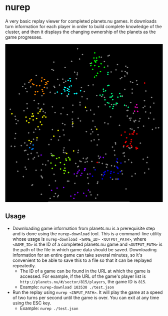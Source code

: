 nurep
=====

A very basic replay viewer for completed planets.nu games. It downloads turn information for each player in order to build complete knowledge of the cluster, and then it displays the changing ownership of the planets as the game progresses.

![Screenshot of nurep](screenshots/nurep.png)

## Usage

* Downloading game information from planets.nu is a prerequisite step and is done using the `nurep-download` tool. This is a command-line utility whose usage is `nurep-download <GAME_ID> <OUTPUT_PATH>`, where `<GAME_ID>` is the ID of a completed planets.nu game and `<OUTPUT_PATH>` is the path of the file in which game data should be saved. Downloading information for an entire game can take several minutes, so it's convenient to be able to save this to a file so that it can be replayed repeatedly.
  * The ID of a game can be found in the URL at which the game is accessed. For example, if the URL of the game's player list is `http://planets.nu/#/sector/815/players`, the game ID is `815`.
  * Example: `nurep-download 103530 ./test.json`
* Run the replay using `nurep <INPUT_PATH>`. It will play the game at a speed of two turns per second until the game is over. You can exit at any time using the ESC key.
  * Example: `nurep ./test.json`

